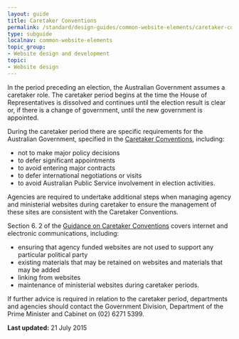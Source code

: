 ```yaml
---
layout: guide
title: Caretaker Conventions
permalink: /standard/design-guides/common-website-elements/caretaker-conventions/
type: subguide
localnav: common-website-elements
topic_group:
- Website design and development
topic:
- Website design
---
```

In the period preceding an election, the Australian Government assumes a caretaker role. The caretaker period begins at the time the House of Representatives is dissolved and continues until the election result is clear or, if there is a change of government, until the new government is appointed.

During the caretaker period there are specific requirements for the Australian Government, specified in the [Caretaker Conventions](https://www.dpmc.gov.au/pmc/publication/guidance-caretaker-conventions), including:

*   not to make major policy decisions
*   to defer significant appointments
*   to avoid entering major contracts
*   to defer international negotiations or visits
*   to avoid Australian Public Service involvement in election activities.

Agencies are required to undertake additional steps when managing agency and ministerial websites during caretaker to ensure the management of these sites are consistent with the Caretaker Conventions.

Section 6\. 2 of the [Guidance on Caretaker Conventions](https://www.dpmc.gov.au/pmc/publication/guidance-caretaker-conventions) covers internet and electronic communications, including:

*   ensuring that agency funded websites are not used to support any particular political party
*   existing materials that may be retained on websites and materials that may be added
*   linking from websites
*   maintenance of ministerial websites during caretaker periods.

If further advice is required in relation to the caretaker period, departments and agencies should contact the Government Division, Department of the Prime Minister and Cabinet on (02) 6271 5399.

**Last updated:** 21 July 2015
